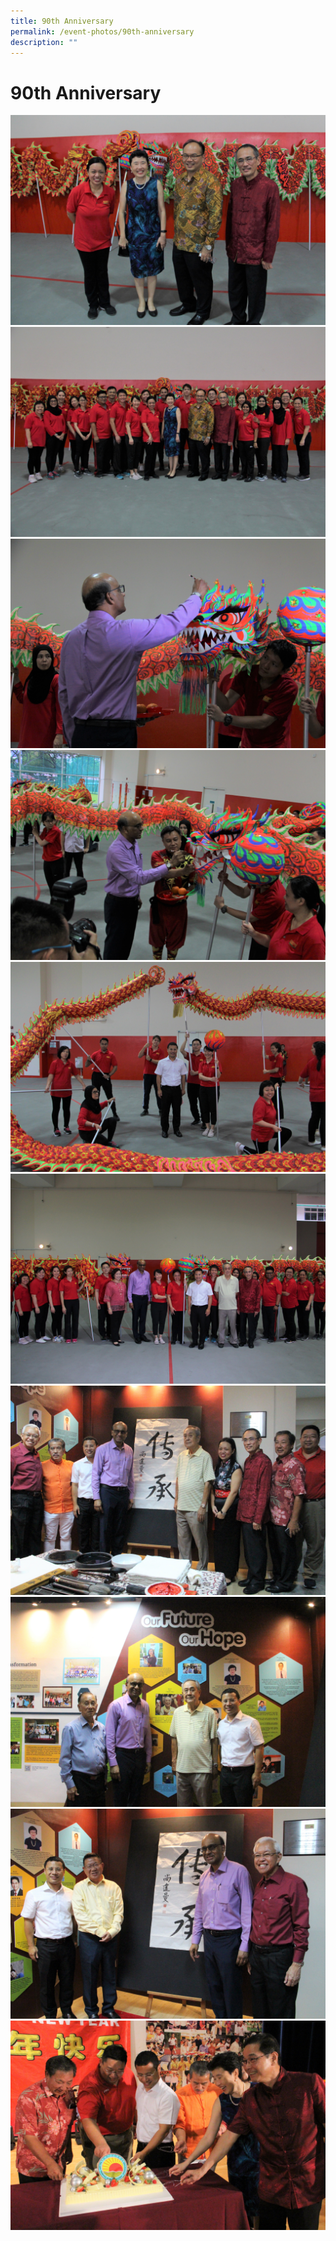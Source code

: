 ```yaml
---
title: 90th Anniversary
permalink: /event-photos/90th-anniversary
description: ""
---
```

# 90th Anniversary

![](/images/IMG_2652.jpg)
![](/images/IMG_2656.jpeg)
![](/images/IMG_2756.jpeg)
![](/images/IMG_2766.jpeg)
![](/images/IMG_2810.jpeg)
![](/images/IMG_2859.jpeg)
![](/images/IMG_3027.jpeg)
![](/images/IMG_3033.jpeg)
![](/images/IMG_3038.jpeg)
![](/images/IMG_3200.jpeg)

